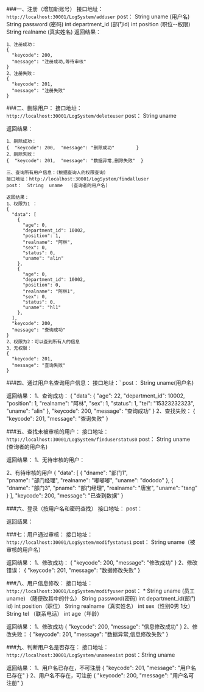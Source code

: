 ###一、注册（增加新账号）
接口地址：`http://localhost:30001/LogSystem/adduser`
post：   String uname        (用户名)   
	   String password	  (密码)
	   int department_id  (部门id)
	   int position		  (职位--权限)
	   String realname	  (真实姓名)
返回结果：

```
1、注册成功：
{
  "keycode": 200,
  "message": "注册成功,等待审核"
}
2、注册失败：
{
  "keycode": 201,
  "message": "注册失败"
} 
```


###二、删除用户：
接口地址：`http://localhost:30001/LogSystem/deleteuser`
post：   String  uname

返回结果：

```
1、删除成功：
{  "keycode": 200,  "message": "删除成功"        }
2、删除失败：
{  "keycode": 201,  "message": "数据异常,删除失败"  }

三、查询所有用户信息：（根据查询人的权限查询）
接口地址：http://localhost:30001/LogSystem/findalluser
post：  String  uname   (查询者的用户名)

返回结果：
1、权限为1 ：
{
  "data": [
    {
      "age": 0,
      "department_id": 10002,
      "position": 1,
      "realname": "阿林",
      "sex": 0,
      "status": 0,
      "uname": "alin"
    },
    {
      "age": 0,
      "department_id": 10002,
      "position": 0,
      "realname": "阿林1",
      "sex": 0,
      "status": 0,
      "uname": "hl1"
    },
  ],
  "keycode": 200,
  "message": "查询成功"
}
2、权限为2：可以查到所有人的信息
3、无权限：
{
  "keycode": 201,
  "message": "查询失败"
}
```

###四、通过用户名查询用户信息：
接口地址：`
post：  String uname(用户名)

返回结果：
1、查询成功：
{
  "data": {
    "age": 22,
    "department_id": 10002,
    "position": 1,
    "realname": "阿林",
    "sex": 1,
    "status": 1,
    "tel": "15323232323",
    "uname": "alin"
  },
  "keycode": 200,
  "message": "查询成功"
}
2、查找失败：
{
  "keycode": 201,
  "message": "查询失败"
}



###五、查找未被审核的用户：
接口地址：`http://localhost:30001/LogSystem/finduserstatus0`
post： String uname (查询者的用户名)

返回结果：
1、无待审核的用户：

2、有待审核的用户
{
  "data": [
    {
      "dname": "部门1",    
      "pname": "部门经理",
      "realname": "嘟嘟嘟",
      "uname": "dododo"
    },
    {
      "dname": "部门3",
      "pname": "部门经理",
      "realname": "唐宝",
      "uname": "tang"
    }
  ],
  "keycode": 200,
  "message": "已查到数据"
}



###六、登录（按用户名和密码查找）
接口地址：
post：

返回结果：

###七：用户通过审核：
接口地址：`http://localhost:30001/LogSystem/modifystatus1`
post： String  uname（被审核的用户名）

返回结果：
1、修改成功：
{
  "keycode": 200,
  "message": "修改成功"
}
2、修改错误：
{
  "keycode": 201,
  "message": "数据修改失败"
}



###八、用户信息修改：
接口地址：`http://localhost:30001/LogSystem/modifyuser`
post：   *                             String  uname  (员工uname)
      （随便改其中的什么）    String password(密码)
      			int  department_id(部门id)
      			int  position（职位）
      			String realname（真实姓名）
      			int sex（性别0男 1女）
      			String tel （联系电话）
      			int age（年龄）

返回结果：
1、修改成功
{
  "keycode": 200,
  "message": "信息修改成功"
}
2、修改失败：
{
  "keycode": 201,
  "message": "数据异常,信息修改失败"
}


###九、判断用户名是否存在：
接口地址：`http://localhost:30001/LogSystem/unameexist`
post：String uname

返回结果：
1、用户名已存在，不可注册
{
  "keycode": 201,
  "message": "用户名已存在"
}
2、用户名不存在，可注册
{
  "keycode": 200,
  "message": "用户名可注册"
}
